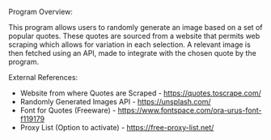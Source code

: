 Program Overview:

This program allows users to randomly generate an image based on a set of popular quotes. These quotes are sourced from a website that permits web scraping which allows for variation in each selection. A relevant image is then fetched using an API, made to integrate with the chosen quote by the program.

External References:
- Website from where Quotes are Scraped - https://quotes.toscrape.com/
- Randomly Generated Images API - https://unsplash.com/
- Font for Quotes (Freeware) - https://www.fontspace.com/ora-urus-font-f119179
- Proxy List (Option to activate) - https://free-proxy-list.net/
